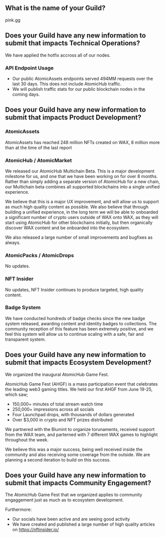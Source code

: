 ## What is the name of your Guild?

pink.gg

## Does your Guild have any new information to submit that impacts Technical Operations?

We have applied the hotfix accross all of our nodes.

### API Endpoint Usage

- Our public AtomicAssets endpoints served 494MM requests over the last 30 days. This does not include AtomicHub traffic.
- We will publish traffic stats for our public blockchain nodes in the coming days.

## Does your Guild have any new information to submit that impacts Product Development?

### AtomicAssets

AtomicAssets has reached 248 million NFTs created on WAX, 8 million more than at the time of the last report

### AtomicHub / AtomicMarket

We released our AtomicHub Multichain Beta. This is a major development milestone for us, and one that we have been working on for over 8 months. Rather than simply adding a separate version of AtomicHub for a new chain, our Multichain beta combines all supported blockchains into a single unified experience.

We believe that this is a major UX improvement, and will allow us to support as much high quality content as possible. We also believe that through building a unified experience, in the long term we will be able to onboarded a significant number of crypto users outside of WAX onto WAX, as they will start using AtomicHub for other blockchains initially, but then organically discover WAX content and be onboarded into the ecosystem.

We also released a large number of small improvements and bugfixes as always.

### AtomicPacks / AtomicDrops

No updates.

### NFT Insider

No updates, NFT Insider continues to produce targeted, high quality content.

### Badge System

We have conducted hundreds of badge checks since the new badge system released, awarding content and identity badges to collections. The community reception of this feature has been extremely positive, and we feel this system will allow us to continue scaling with a safe, fair and transparent system.


## Does your Guild have any new information to submit that impacts Ecosystem Development?

We organized the inaugural AtomicHub Game Fest.

AtomicHub Game Fest (AHGF) is a mass participation event that celebrates the leading web3 gaming titles. We held our first AHGF from June 19-25, which saw;
- 150,000+ minutes of total stream watch time
- 250,000+ impressions across all socials
- Four Launchpad drops, with thousands of dollars generated
- Over $3,000 in crypto and NFT prizes distributed

We partnered with the Blumint to organize torunaments, received support from the WAX team, and parterned with 7 different WAX games to highlight throughout the week.

We believe this was a major success, being well received inside the community and also receiving some coverage from the outside. We are planning a second iteration to build on this success.

## Does your Guild have any new information to submit that impacts Community Engagement?

The AtomicHub Game Fest that we organized applies to community engaggement just as much as to ecosystem development.

Furthermore:

- Our socials have been active and are seeing good activity
- We have created and published a large number of high quality articles on https://nftinsider.io/
